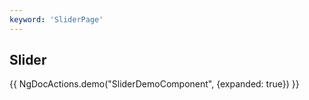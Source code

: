 ```yaml
---
keyword: 'SliderPage'
---
```



## Slider

{{ NgDocActions.demo("SliderDemoComponent", {expanded: true}) }}
